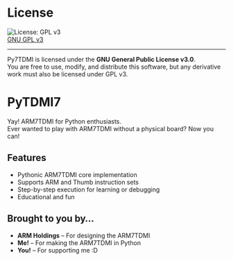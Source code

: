 # License

![License: GPL v3](https://img.shields.io/badge/License-GPLv3-red.svg)  
[GNU GPL v3](https://www.gnu.org/licenses/gpl-3.0)

---

Py7TDMI is licensed under the **GNU General Public License v3.0**.  
You are free to use, modify, and distribute this software, but any derivative work must also be licensed under GPL v3.

# PyTDMI7
Yay! ARM7TDMI for Python enthusiasts.  
Ever wanted to play with ARM7TDMI without a physical board? Now you can!

## Features
- Pythonic ARM7TDMI core implementation  
- Supports ARM and Thumb instruction sets  
- Step-by-step execution for learning or debugging  
- Educational and fun

## Brought to you by…
- **ARM Holdings** – For designing the ARM7TDMI  
- **Me!** – For making the ARM7TDMI in Python  
- **You!** – For supporting me :D
